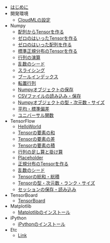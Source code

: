 
* [はじめに](README.md)
* 開発環境
	* [CloudMLの設定](cloudml.md)
* Numpy
    * [配列からTensorを作る](numpy_arrmat.md)
    * [ゼロのはいったTensorを作る](numpy_zerotensor.md)
    * [ゼロのはいった配列を作る](numpy_zeroarray.md)
    * [標準正規分布のTensorを作る](numpy005.md)
    * [行列の演算](numpy006.md)
    * [乱数のシード](numpy007.md)
    * [スライシング](numpy008.md)
    * [ブールインデックス](numpy009.md)
    * [転置行列](numpy010.md)
    * [Numpyオブジェクトの保存](numpy011.md)
    * [CSVファイルの読み込み・保存](numpy012.md)
    * [Numpyオブジェクトの型・次元数・サイズ](numpy013.md)
    * [平均・標準偏差](numpy014.md)
    * [ユニバーサル関数](numpy015.md)
* TensorFlow
    * [HelloWorld](tensorflow002.md)
    * [Tensorの要素の和](tensorflow_add.md)
    * [Tensorの要素の差](tensorflow_sub.md)
    * [Tensorの要素の積](tensorflow_mul.md)
    * [行列の足し算と掛け算](tensorflow003.md)
    * [Placeholder](tensorflow004.md)
    * [正規分布のTensorを作る](tensorflow005.md)
    * [乱数のシード](tensorflow006.md)
    * [Tensorの総和・総積](tensorflow007.md)
    * [Tensorの型・次元数・ランク・サイズ](tensorflow008.md)
    * [セッションの保存・読み込み](tensorflow009.md)
* TensorBoard
    * [TensorBoard](tensorboard.md)
* Matplotlib
    * [Matplotlibのインストール](matplotlib.md)
* iPython
    * [iPythonのインストール](ipython.md)
* Etc
    * [Link](link.md)


